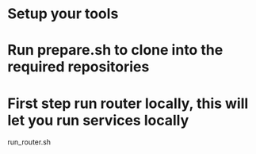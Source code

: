 # Setup your tools

# Run prepare.sh to clone into the required repositories

# First step run router locally, this will let you run services locally

run_router.sh

